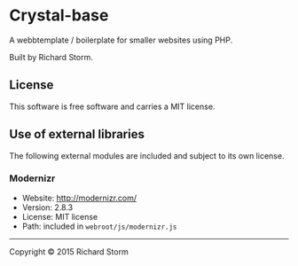 Crystal-base
=========

A webbtemplate / boilerplate for smaller websites using PHP.

Built by Richard Storm.



License 
------------------

This software is free software and carries a MIT license.



Use of external libraries
-----------------------------------

The following external modules are included and subject to its own license.



### Modernizr
* Website: http://modernizr.com/
* Version: 2.8.3
* License: MIT license 
* Path: included in `webroot/js/modernizr.js`



------------------

Copyright © 2015 Richard Storm
